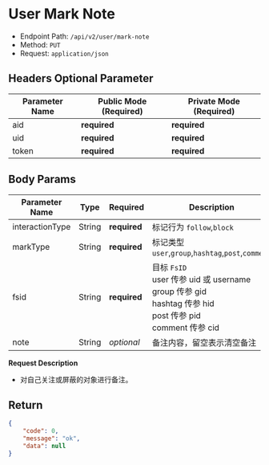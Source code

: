 # User Mark Note

- Endpoint Path: `/api/v2/user/mark-note`
- Method: `PUT`
- Request: `application/json`

## Headers Optional Parameter

| Parameter Name | Public Mode (Required) | Private Mode (Required) |
| --- | --- | --- |
| aid | **required** | **required** |
| uid | **required** | **required** |
| token | **required** | **required** |

## Body Params

| Parameter Name | Type | Required | Description |
| --- | --- | --- | --- |
| interactionType | String | **required** | 标记行为 `follow`,`block` |
| markType | String | **required** | 标记类型 `user`,`group`,`hashtag`,`post`,`comment` |
| fsid | String | **required** | 目标 `FsID`<br>user 传参 uid 或 username<br>group 传参 gid<br>hashtag 传参 hid<br>post 传参 pid<br>comment 传参 cid |
| note | String | *optional* | 备注内容，留空表示清空备注 |

**Request Description**

- 对自己关注或屏蔽的对象进行备注。

## Return

```json
{
    "code": 0,
    "message": "ok",
    "data": null
}
```
